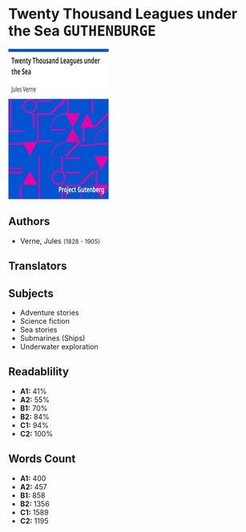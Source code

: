 # Twenty Thousand Leagues under the Sea <kbd>GUTHENBURGE</kbd>

![](./cover.medium.jpg "")

## Authors


 - Verne, Jules <small>(1828 - 1905)</small>

## Translators



## Subjects


 - Adventure stories
 - Science fiction
 - Sea stories
 - Submarines (Ships)
 - Underwater exploration

## Readablility


 - **A1:** 41%
 - **A2:** 55%
 - **B1:** 70%
 - **B2:** 84%
 - **C1:** 94%
 - **C2:** 100%

## Words Count


 - **A1:** 400
 - **A2:** 457
 - **B1:** 858
 - **B2:** 1356
 - **C1:** 1589
 - **C2:** 1195
